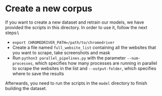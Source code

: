 # Create a new corpus
If you want to create a new dataset and retrain our models, we have provided the scripts in this directory. In order to use it, follow the next steps:\
* `export CHROMEDRIVER_PATH=/path/to/chromedriver`
* Create a file named `full_website_list` containing all the websites that you want to scrape, take screenshots and mask
* Run `python3 parallel_pipelines.py` with the parameter `--num-processes`, which specifies how many processes are running in parallel to scrape the websites in the list and `--output-folder`, which specifies where to save the results

Afterwards, you need to run the scripts in the `model` directory to finish building the dataset.